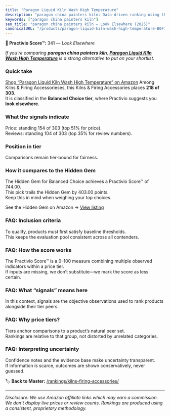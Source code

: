 ```yaml
---
title: "Paragon Liquid Kiln Wash High Temperature"
description: "paragon china painters kiln: Data-driven ranking using the Practivio Score™. Positioned by quality, value, demand, findability, momentum."
keywords: ["paragon china painters kiln"]
seo_title: "paragon china painters kiln — Look Elsewhere (2025)"
canonicalURL: "/products/paragon-liquid-kiln-wash-high-temperature-B0F7M54VLB/"
---
```


**🚫 Practivio Score™:** 341 — _Look Elsewhere_


*If you're comparing **paragon china painters kiln**, **[Paragon Liquid Kiln Wash High Temperature](https://www.amazon.com/dp/B0F7M54VLB?tag=practivio-20)** is a strong alternative to put on your shortlist.*
### Quick take
[Shop “Paragon Liquid Kiln Wash High Temperature” on Amazon](https://www.amazon.com/dp/B0F7M54VLB?tag=practivio-20)
Among Kilns & Firing Accessorieses, this Kilns & Firing Accessories places **218 of 303**.  
It is classified in the **Balanced Choice tier**, where Practivio suggests you **look elsewhere**.

### What the signals indicate
Price: standing 154 of 303 (top 51% for price).  
Reviews: standing 104 of 303 (top 35% for review numbers).  

### Position in tier
Comparisons remain tier-bound for fairness.

### How it compares to the Hidden Gem
The Hidden Gem for Balanced Choice achieves a Practivio Score™ of 744.00.  
This pick trails the Hidden Gem by 403.00 points.  
Keep this in mind when weighing your top choices.  

See the Hidden Gem on Amazon → [View listing](https://www.amazon.com/dp/B095XJ1BDB?tag=practivio-20)

### FAQ: Inclusion criteria
To qualify, products must first satisfy baseline thresholds.  
This keeps the evaluation pool consistent across all contenders.

### FAQ: How the score works
The Practivio Score™ is a 0–100 measure combining multiple observed indicators within a price tier.  
If inputs are missing, we don’t substitute—we mark the score as less certain.

### FAQ: What “signals” means here
In this context, signals are the objective observations used to rank products alongside their tier peers.

### FAQ: Why price tiers?
Tiers anchor comparisons to a product’s natural peer set.  
Rankings are relative to that group, not distorted by unrelated categories.

### FAQ: Interpreting uncertainty
Confidence notes and the evidence base make uncertainty transparent.  
If information is scarce, outcomes are shown conservatively, never guessed.


🏷️ **Back to Master:** [/rankings/kilns-firing-accessories/](/rankings/kilns-firing-accessories/)

---
_Disclosure: We use Amazon affiliate links which may earn a commission. We don’t display live prices or review counts. Rankings are produced using a consistent, proprietary methodology._
